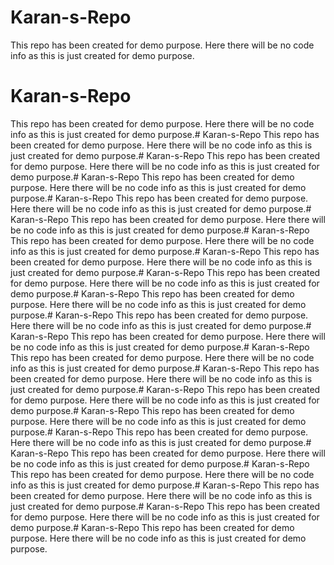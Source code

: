 # Karan-s-Repo
This repo has been created for demo purpose.
Here there will be no code info as this is just created for demo purpose.
# Karan-s-Repo
This repo has been created for demo purpose.
Here there will be no code info as this is just created for demo purpose.# Karan-s-Repo
This repo has been created for demo purpose.
Here there will be no code info as this is just created for demo purpose.# Karan-s-Repo
This repo has been created for demo purpose.
Here there will be no code info as this is just created for demo purpose.# Karan-s-Repo
This repo has been created for demo purpose.
Here there will be no code info as this is just created for demo purpose.# Karan-s-Repo
This repo has been created for demo purpose.
Here there will be no code info as this is just created for demo purpose.# Karan-s-Repo
This repo has been created for demo purpose.
Here there will be no code info as this is just created for demo purpose.# Karan-s-Repo
This repo has been created for demo purpose.
Here there will be no code info as this is just created for demo purpose.# Karan-s-Repo
This repo has been created for demo purpose.
Here there will be no code info as this is just created for demo purpose.# Karan-s-Repo
This repo has been created for demo purpose.
Here there will be no code info as this is just created for demo purpose.# Karan-s-Repo
This repo has been created for demo purpose.
Here there will be no code info as this is just created for demo purpose.# Karan-s-Repo
This repo has been created for demo purpose.
Here there will be no code info as this is just created for demo purpose.# Karan-s-Repo
This repo has been created for demo purpose.
Here there will be no code info as this is just created for demo purpose.# Karan-s-Repo
This repo has been created for demo purpose.
Here there will be no code info as this is just created for demo purpose.# Karan-s-Repo
This repo has been created for demo purpose.
Here there will be no code info as this is just created for demo purpose.# Karan-s-Repo
This repo has been created for demo purpose.
Here there will be no code info as this is just created for demo purpose.# Karan-s-Repo
This repo has been created for demo purpose.
Here there will be no code info as this is just created for demo purpose.# Karan-s-Repo
This repo has been created for demo purpose.
Here there will be no code info as this is just created for demo purpose.# Karan-s-Repo
This repo has been created for demo purpose.
Here there will be no code info as this is just created for demo purpose.# Karan-s-Repo
This repo has been created for demo purpose.
Here there will be no code info as this is just created for demo purpose.# Karan-s-Repo
This repo has been created for demo purpose.
Here there will be no code info as this is just created for demo purpose.# Karan-s-Repo
This repo has been created for demo purpose.
Here there will be no code info as this is just created for demo purpose.# Karan-s-Repo
This repo has been created for demo purpose.
Here there will be no code info as this is just created for demo purpose.
